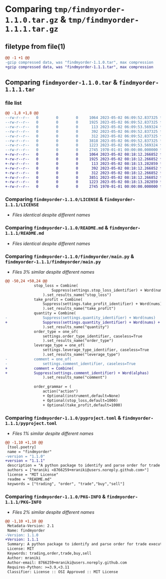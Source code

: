 # Comparing `tmp/findmyorder-1.1.0.tar.gz` & `tmp/findmyorder-1.1.1.tar.gz`

## filetype from file(1)

```diff
@@ -1 +1 @@
-gzip compressed data, was "findmyorder-1.1.0.tar", max compression
+gzip compressed data, was "findmyorder-1.1.1.tar", max compression
```

## Comparing `findmyorder-1.1.0.tar` & `findmyorder-1.1.1.tar`

### file list

```diff
@@ -1,8 +1,8 @@
--rw-r--r--   0        0        0     1064 2023-05-02 06:09:52.837325 findmyorder-1.1.0/LICENSE
--rw-r--r--   0        0        0     1925 2023-05-02 06:09:52.837325 findmyorder-1.1.0/README.md
--rw-r--r--   0        0        0      113 2023-05-02 06:09:53.569324 findmyorder-1.1.0/findmyorder/__init__.py
--rw-r--r--   0        0        0      392 2023-05-02 06:09:52.837325 findmyorder-1.1.0/findmyorder/config.py
--rw-r--r--   0        0        0      312 2023-05-02 06:09:52.837325 findmyorder-1.1.0/findmyorder/default_settings.toml
--rw-r--r--   0        0        0     3818 2023-05-02 06:09:52.837325 findmyorder-1.1.0/findmyorder/main.py
--rw-r--r--   0        0        0     1223 2023-05-02 06:09:53.569324 findmyorder-1.1.0/pyproject.toml
--rw-r--r--   0        0        0     2745 1970-01-01 00:00:00.000000 findmyorder-1.1.0/PKG-INFO
+-rw-r--r--   0        0        0     1064 2023-05-02 08:18:12.266852 findmyorder-1.1.1/LICENSE
+-rw-r--r--   0        0        0     1925 2023-05-02 08:18:12.266852 findmyorder-1.1.1/README.md
+-rw-r--r--   0        0        0      113 2023-05-02 08:18:13.282859 findmyorder-1.1.1/findmyorder/__init__.py
+-rw-r--r--   0        0        0      392 2023-05-02 08:18:12.266852 findmyorder-1.1.1/findmyorder/config.py
+-rw-r--r--   0        0        0      312 2023-05-02 08:18:12.266852 findmyorder-1.1.1/findmyorder/default_settings.toml
+-rw-r--r--   0        0        0     3851 2023-05-02 08:18:12.266852 findmyorder-1.1.1/findmyorder/main.py
+-rw-r--r--   0        0        0     1223 2023-05-02 08:18:13.282859 findmyorder-1.1.1/pyproject.toml
+-rw-r--r--   0        0        0     2745 1970-01-01 00:00:00.000000 findmyorder-1.1.1/PKG-INFO
```

### Comparing `findmyorder-1.1.0/LICENSE` & `findmyorder-1.1.1/LICENSE`

 * *Files identical despite different names*

### Comparing `findmyorder-1.1.0/README.md` & `findmyorder-1.1.1/README.md`

 * *Files identical despite different names*

### Comparing `findmyorder-1.1.0/findmyorder/main.py` & `findmyorder-1.1.1/findmyorder/main.py`

 * *Files 3% similar despite different names*

```diff
@@ -50,24 +50,24 @@
             stop_loss = Combine(
                     Suppress(settings.stop_loss_identifier) + Word(nums)
                 ).set_results_name("stop_loss")
             take_profit = Combine(
                 Suppress(settings.take_profit_identifier) + Word(nums)
                 ).set_results_name("take_profit")
             quantity = Combine(
-                Suppress(settings.quantity_identifier) + Word(nums)
+                Suppress(settings.quantity_identifier) + Word(nums) + Optional(Suppress("%"))
                 ).set_results_name("quantity")
             order_type = one_of(
                 settings.order_type_identifier, caseless=True
                 ).set_results_name("order_type")
             leverage_type = one_of(
                 settings.leverage_type_identifier, caseless=True
                 ).set_results_name("leverage_type")
-            comment = one_of(
-                settings.comment_identifier, caseless=True
+            comment = Combine(
+            Suppress(settings.comment_identifier) + Word(alphas)
                 ).set_results_name("comment")
 
             order_grammar = (
                 action("action")
                 + Optional(instrument,default=None)
                 + Optional(stop_loss,default=1000)
                 + Optional(take_profit,default=1000)
```

### Comparing `findmyorder-1.1.0/pyproject.toml` & `findmyorder-1.1.1/pyproject.toml`

 * *Files 1% similar despite different names*

```diff
@@ -1,10 +1,10 @@
 [tool.poetry]
 name = "findmyorder"
-version = "1.1.0"
+version = "1.1.1"
 description = "A python package to identify and parse order for trade execution."
 authors = ["mraniki <8766259+mraniki@users.noreply.github.com>"]
 license = "MIT License"
 readme = "README.md"
 keywords = ["trading", "order", "trade","buy","sell"]
```

### Comparing `findmyorder-1.1.0/PKG-INFO` & `findmyorder-1.1.1/PKG-INFO`

 * *Files 2% similar despite different names*

```diff
@@ -1,10 +1,10 @@
 Metadata-Version: 2.1
 Name: findmyorder
-Version: 1.1.0
+Version: 1.1.1
 Summary: A python package to identify and parse order for trade execution.
 License: MIT
 Keywords: trading,order,trade,buy,sell
 Author: mraniki
 Author-email: 8766259+mraniki@users.noreply.github.com
 Requires-Python: >=3.9,<3.11
 Classifier: License :: OSI Approved :: MIT License
```

